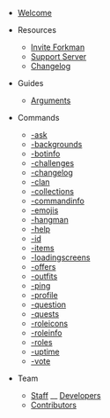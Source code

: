 - [Welcome](home.md)

- Resources

  - [Invite Forkman](https://discord.com/oauth2/authorize?client\_id=1037396167123816499\&scope=bot%20applications.commands\&permissions=388161)
  - [Support Server](https://discord.gg/DEEZY5cwpy)
  - [Changelog](CHANGELOG.md)

- Guides

  - [Arguments](guides/arguments.md)

- Commands

  - [-ask](commands/ask.md)
  - [-backgrounds](commands/backgrounds.md)
  - [-botinfo](commands/botinfo.md)
  - [-challenges](commands/challenges.md)
  - [-changelog](commands/changelog.md)
  - [-clan](commands/clan.md)
  - [-collections](commands/collections.md)
  - [-commandinfo](commands/commandinfo.md)
  - [-emojis](commands/emojis.md)
  - [-hangman](commands/hangman.md)
  - [-help](commands/help.md)
  - [-id](commands/id.md)
  - [-items](commands/items.md)
  - [-loadingscreens](commands/loadingscreens.md)
  - [-offers](commands/offers.md)
  - [-outfits](commands/outfits.md)
  - [-ping](commands/ping.md)
  - [-profile](commands/profile.md)
  - [-question](commands/question.md)
  - [-quests](commands/quests.md)
  - [-roleicons](commands/roleicons.md)
  - [-roleinfo](commands/roleinfo.md)
  - [-roles](commands/roles.md)
  - [-uptime](commands/uptime.md)
  - [-vote](commands/vote.md)

- Team

  - [Staff](team/staff/README.md)
    \__ [Developers](team/staff/developers.md)
  - [Contributors](team/contributors.md)

<footer id="mb-footer"></footer>
